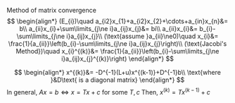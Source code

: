 Method of matrix convergence
$$
\begin{align*}
(E_{i})\quad a_{i2}x_{1}+a_{i2}x_{2}+\cdots+a_{in}x_{n}&= b\\
a_{ii}x_{i}+\sum\limits_{j\ne i}a_{ij}x_{j}&= bi\\
a_{ii}x_{i}&= b_{i}-\sum\limits_{j\ne i}a_{ij}x_{j}\\
(\text{assume }a_{ii}\ne0)\quad x_{i}&= \frac{1}{a_{ii}}\left(b_{i}-\sum\limits_{j\ne i}a_{ij}x_{j}\right)\\
(\text{Jacobi's Method})\quad x_{i}^{(k)}&= \frac{1}{a_{ii}}\left(b_{i}-\sum\limits_{j\ne i}a_{ij}x_{j}^{(k)}\right)
\end{align*}
$$

$$
\begin{align*}
x^{(k)}&= -D^{-1}(L+u)x^{(k-1)}+D^{-1}b\\
\text{where }&D\text{ is a diagonal matrix}
\end{align*}
$$
In general, $Ax=b\Leftrightarrow x=Tx+c$ for some $T,c$
Then, $x^{(k)}=Tx^{(k-1)}+c$